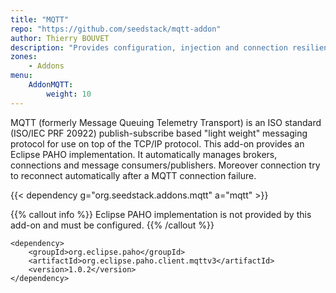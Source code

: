 ```yaml
---
title: "MQTT"
repo: "https://github.com/seedstack/mqtt-addon"
author: Thierry BOUVET
description: "Provides configuration, injection and connection resilience for Message Queuing Telemetry Transport"
zones:
    - Addons
menu:
    AddonMQTT:
        weight: 10
---
```


MQTT (formerly Message Queuing Telemetry Transport) is an ISO standard (ISO/IEC PRF 20922) publish-subscribe based "light weight" messaging protocol for use on top of the TCP/IP protocol.
This add-on provides an Eclipse PAHO implementation. It automatically manages brokers, connections and message consumers/publishers. Moreover connection
 try to reconnect automatically after a MQTT connection failure.


{{< dependency g="org.seedstack.addons.mqtt" a="mqtt" >}}

{{% callout info %}}
Eclipse PAHO implementation is not provided by this add-on and must be configured.
{{% /callout %}}

    <dependency>
        <groupId>org.eclipse.paho</groupId>
        <artifactId>org.eclipse.paho.client.mqttv3</artifactId>
        <version>1.0.2</version>
    </dependency>

